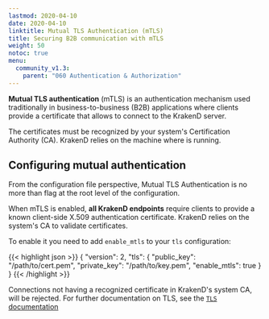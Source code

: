 ```yaml
---
lastmod: 2020-04-10
date: 2020-04-10
linktitle: Mutual TLS Authentication (mTLS)
title: Securing B2B communication with mTLS
weight: 50
notoc: true
menu:
  community_v1.3:
    parent: "060 Authentication & Authorization"
---
```

**Mutual TLS authentication** (mTLS) is an authentication mechanism used traditionally in business-to-business (B2B) applications where clients provide a certificate that allows to connect to the KrakenD server.

The certificates must be recognized by your system's Certification Authority (CA). KrakenD relies on the machine where is running.

## Configuring mutual authentication
From the configuration file perspective, Mutual TLS Authentication is no more than flag at the root level of the configuration.

When mTLS is enabled, **all KrakenD endpoints** require clients to provide a known client-side X.509 authentication certificate. KrakenD relies on the system's CA to validate certificates.

To enable it you need to add `enable_mtls` to your `tls` configuration:

{{< highlight json >}}
{
    "version": 2,
    "tls": {
      "public_key": "/path/to/cert.pem",
      "private_key": "/path/to/key.pem",
      "enable_mtls": true
    }
}
{{< /highlight >}}

Connections not having a recognized certificate in KrakenD's system CA, will be rejected. For further documentation on TLS, see the [`TLS` documentation](/docs/service-settings/tls/)